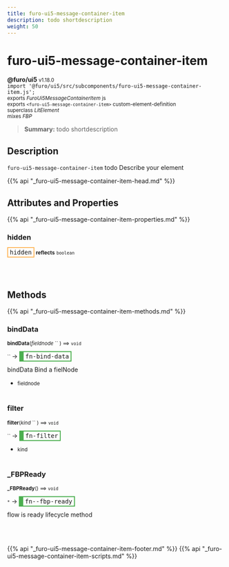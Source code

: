 ```yaml
---
title: furo-ui5-message-container-item
description: todo shortdescription
weight: 50
---
```


# furo-ui5-message-container-item
**@furo/ui5** <small>v1.18.0</small>
<br>`import '@furo/ui5/src/subcomponents/furo-ui5-message-container-item.js';`<small>
<br>exports *FuroUi5MessageContainerItem* js
<br>exports `<furo-ui5-message-container-item>` custom-element-definition
<br>superclass *LitElement*
<br> mixes *FBP*</small>

> **Summary:** todo shortdescription

## Description

`furo-ui5-message-container-item`
todo Describe your element

{{% api "_furo-ui5-message-container-item-head.md" %}}

## Attributes and Properties
{{% api "_furo-ui5-message-container-item-properties.md" %}}






### **hidden**

<span  style="border-width:2px; border-style: solid;border-color:  rgb(255, 182, 91);font-family:monospace; padding:2px 4px;">hidden</span> <small>**reflects**</small>
<small>`boolean` </small>


<br><br>

## Methods
{{% api "_furo-ui5-message-container-item-methods.md" %}}


### **bindData**
<small>**bindData**(*fieldnode* `` ) ⟹ `void`</small>

<small>`` </small> →
<span  style="border-width:2px 2px 2px 10px; border-style: solid;border-color:  rgb(76, 175, 80);font-family:monospace; padding:2px 4px;">fn-bind-data</span>

bindData Bind a fielNode

- <small>fieldnode </small>
<br><br>

### **filter**
<small>**filter**(*kind* `` ) ⟹ `void`</small>

<small>`` </small> →
<span  style="border-width:2px 2px 2px 10px; border-style: solid;border-color:  rgb(76, 175, 80);font-family:monospace; padding:2px 4px;">fn-filter</span>



- <small>kind </small>
<br><br>

### **_FBPReady**
<small>**_FBPReady**() ⟹ `void`</small>

<small>`*`</small> →
<span  style="border-width:2px 2px 2px 10px; border-style: solid;border-color:  rgb(76, 175, 80);font-family:monospace; padding:2px 4px;">fn--fbp-ready</span>

flow is ready lifecycle method

<br><br>





{{% api "_furo-ui5-message-container-item-footer.md" %}}
{{% api "_furo-ui5-message-container-item-scripts.md" %}}

